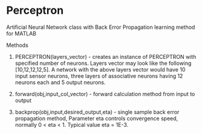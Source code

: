 # Perceptron
Artificial Neural Network class with Back Error Propagation learning method for MATLAB


Methods

1. PERCEPTRON(layers_vector) - creates an instance of PERCEPTRON with specified number of neurons. Layers vector may look like the following [10,12,12,12,5]. A network with the above layers vector would have 10 input sensor neurons, three layers of associative neurons having 12 neurons each and 5 output neurons.

2. forward(obj,input_col_vector) - forward calculation method from input to output

3. backprop(obj,input,desired_output,eta) - single sample back error propagation method, Parameter eta controls convergence speed, normally 0 < eta < 1. Typical value eta = 1E-3.
